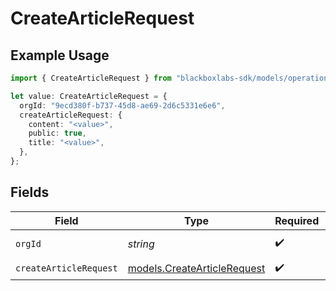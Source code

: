 # CreateArticleRequest

## Example Usage

```typescript
import { CreateArticleRequest } from "blackboxlabs-sdk/models/operations";

let value: CreateArticleRequest = {
  orgId: "9ecd380f-b737-45d8-ae69-2d6c5331e6e6",
  createArticleRequest: {
    content: "<value>",
    public: true,
    title: "<value>",
  },
};
```

## Fields

| Field                                                               | Type                                                                | Required                                                            | Description                                                         |
| ------------------------------------------------------------------- | ------------------------------------------------------------------- | ------------------------------------------------------------------- | ------------------------------------------------------------------- |
| `orgId`                                                             | *string*                                                            | :heavy_check_mark:                                                  | Organization ID                                                     |
| `createArticleRequest`                                              | [models.CreateArticleRequest](../../models/createarticlerequest.md) | :heavy_check_mark:                                                  | N/A                                                                 |